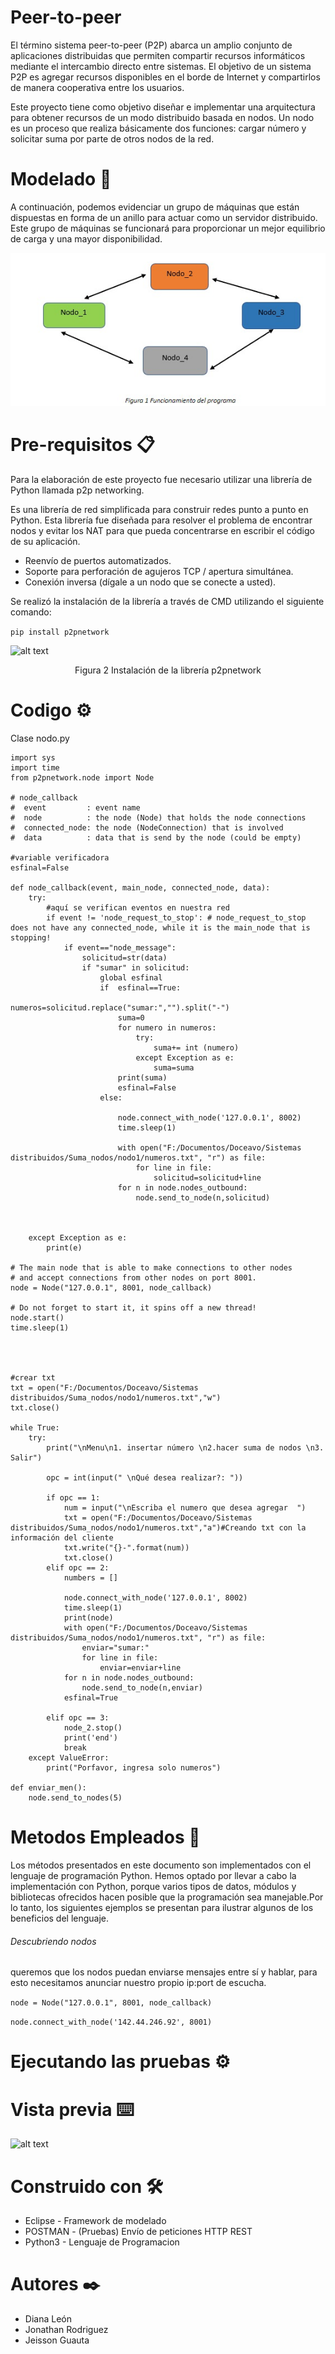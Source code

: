 # Peer-to-peer

El término sistema peer-to-peer (P2P) abarca un amplio conjunto de aplicaciones distribuidas que permiten compartir recursos informáticos mediante el intercambio directo entre sistemas. El objetivo de un sistema P2P es agregar recursos disponibles en el borde de Internet y compartirlos de manera cooperativa entre los usuarios.

Este proyecto tiene como objetivo diseñar e implementar una arquitectura para obtener recursos de un modo distribuido basada en nodos.
Un nodo es un proceso que realiza básicamente dos funciones: cargar número y solicitar suma por parte de otros nodos de la red.


# Modelado 📖

A continuación, podemos evidenciar un grupo de máquinas que están dispuestas en forma de un anillo para actuar como un servidor distribuido. Este grupo de máquinas se funcionará para proporcionar un mejor equilibrio de carga y una mayor disponibilidad.



<p align="center"><img src="https://github.com/jhonnyrod/suma_nodos/blob/master/Modelado%20Peer-to-peer.jpeg" /> </p>



# Pre-requisitos 📋

Para la elaboración de este proyecto fue necesario utilizar una librería de Python llamada p2p networking.

Es una librería de red simplificada para construir redes punto a punto en Python. Esta librería fue diseñada para resolver el problema de encontrar nodos y evitar los NAT para que pueda concentrarse en escribir el código de su aplicación.

+ Reenvío de puertos automatizados.
+ Soporte para perforación de agujeros TCP / apertura simultánea.
+ Conexión inversa (dígale a un nodo que se conecte a usted).

Se realizó la instalación de la librería a través de CMD utilizando el siguiente comando:

```pip install p2pnetwork```

![alt text](https://github.com/jhonnyrod/suma_nodos/blob/master/p2pnetwork.jpeg)
<p align="center">Figura 2 Instalación de la librería p2pnetwork</p>


# Codigo ⚙️

Clase nodo.py
```
import sys
import time
from p2pnetwork.node import Node

# node_callback
#  event         : event name
#  node          : the node (Node) that holds the node connections
#  connected_node: the node (NodeConnection) that is involved
#  data          : data that is send by the node (could be empty)

#variable verificadora
esfinal=False

def node_callback(event, main_node, connected_node, data):
    try:
        #aquí se verifican eventos en nuestra red
        if event != 'node_request_to_stop': # node_request_to_stop does not have any connected_node, while it is the main_node that is stopping!
            if event=="node_message":
                solicitud=str(data)
                if "sumar" in solicitud:
                    global esfinal
                    if  esfinal==True:
                        numeros=solicitud.replace("sumar:","").split("-")
                        suma=0
                        for numero in numeros:
                            try:
                                suma+= int (numero)
                            except Exception as e:
                                suma=suma
                        print(suma)
                        esfinal=False
                    else:
                        
                        node.connect_with_node('127.0.0.1', 8002)
                        time.sleep(1)
                        
                        with open("F:/Documentos/Doceavo/Sistemas distribuidos/Suma_nodos/nodo1/numeros.txt", "r") as file:
                            for line in file:
                                solicitud=solicitud+line
                        for n in node.nodes_outbound:        
                            node.send_to_node(n,solicitud)
                        
                

    except Exception as e:
        print(e)

# The main node that is able to make connections to other nodes
# and accept connections from other nodes on port 8001.
node = Node("127.0.0.1", 8001, node_callback)

# Do not forget to start it, it spins off a new thread!
node.start()
time.sleep(1)




#crear txt
txt = open("F:/Documentos/Doceavo/Sistemas distribuidos/Suma_nodos/nodo1/numeros.txt","w")
txt.close()

while True:
    try: 
        print("\nMenu\n1. insertar número \n2.hacer suma de nodos \n3. Salir")
            
        opc = int(input(" \nQué desea realizar?: "))

        if opc == 1:
            num = input("\nEscriba el numero que desea agregar  ")
            txt = open("F:/Documentos/Doceavo/Sistemas distribuidos/Suma_nodos/nodo1/numeros.txt","a")#Creando txt con la información del cliente
            txt.write("{}-".format(num))
            txt.close()
        elif opc == 2:
            numbers = []
            
            node.connect_with_node('127.0.0.1', 8002)
            time.sleep(1)
            print(node)
            with open("F:/Documentos/Doceavo/Sistemas distribuidos/Suma_nodos/nodo1/numeros.txt", "r") as file:
                enviar="sumar:"
                for line in file:
                    enviar=enviar+line
            for n in node.nodes_outbound:        
                node.send_to_node(n,enviar)
            esfinal=True
            
        elif opc == 3:
            node_2.stop()
            print('end')
            break
    except ValueError:
        print("Porfavor, ingresa solo numeros")

def enviar_men():
    node.send_to_nodes(5)
```
# Metodos Empleados 🔧

Los métodos presentados en este documento son implementados con el lenguaje de programación Python.
Hemos optado por llevar a cabo la implementación con Python, porque varios tipos de datos, módulos y bibliotecas ofrecidos hacen posible que la programación sea manejable.Por lo tanto, los siguientes ejemplos se presentan para ilustrar algunos de los beneficios del lenguaje.

 ###### Descubriendo nodos 
 queremos que los nodos puedan enviarse mensajes entre sí y hablar, para esto necesitamos anunciar nuestro propio ip:port  de escucha.

```node = Node("127.0.0.1", 8001, node_callback)```

```node.connect_with_node('142.44.246.92', 8001)```


# Ejecutando las pruebas ⚙️

# Vista previa ⌨️

![alt text](https://github.com/jhonnyrod/sisdistribuidos/blob/master/Ejemplo%20Peticion.png)


# Construido con 🛠️

- Eclipse - Framework de modelado
- POSTMAN - (Pruebas) Envío de peticiones HTTP REST
- Python3 - Lenguaje de Programacion


# Autores ✒️

- Diana León 
- Jonathan Rodriguez
- Jeisson Guauta
